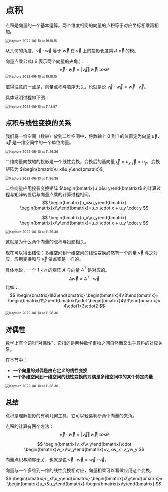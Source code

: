 # 点积

点积是向量的一个基本运算。两个维度相同的向量的点积等于对应坐标相乘再相加。

<img class="img-shadow" src="https://tva1.sinaimg.cn/large/e6c9d24egy1h33d9ohu9ag20k00bnjur.gif" alt="Kapture 2022-06-10 at 19.18.15" style="zoom:75%;" />

从几何的角度，$\vec{v}\cdot\vec{w}$ 等于 $\vec{w}$ 在 $\vec{v}$ 上的投影长度乘以 $\vec{v}$ 的模。

向量点乘公式( $\theta$ 表示两个向量的夹角 )：
$$
\vec{v}\cdot\vec{w}=|\vec{v}||\vec{w}|cos\theta
$$
<img class="img-shadow" src="https://tva1.sinaimg.cn/large/e6c9d24egy1h33dlapl5tg20k00bnwjj.gif" alt="Kapture 2022-06-10 at 19.18.15" style="zoom:75%;" />

值得注意的一点是，向量点积与顺序无关。也就是说 $\vec{v}\cdot\vec{w}=\vec{w}\cdot\vec{v}$。

具体证明过程如下图：

<img class="img-shadow" src="https://tva1.sinaimg.cn/large/e6c9d24egy1h33dlfsz0ig20k00b9hdu.gif" alt="Kapture 2022-06-10 at 11.18.57" style="zoom:75%;" />

## 点积与线性变换的关系

我们将一维空间（数轴）放到二维空间中，将数轴上 0 到 1 的位置定为向量 $\vec{u}$，$\vec{u}$ 是一维空间中的一个单位向量。

<img class="img-shadow" src="https://tva1.sinaimg.cn/large/e6c9d24egy1h33fau4lzag20k00b9495.gif" alt="Kapture 2022-06-10 at 11.26.36" style="zoom:75%;" />

二维向量向数轴的投影是一个线性变换，变换后的基向量 $\vec{i}=u_x,\vec{j}=u_y$，变换矩阵为 $\begin{bmatrix}u_x&u_y\end{bmatrix}$。

<img class="img-shadow" src="https://tva1.sinaimg.cn/large/e6c9d24egy1h33g6vpgd5g20k00b9k24.gif" alt="Kapture 2022-06-10 at 11.26.36" style="zoom:75%;" />

二维向量应用投影变换矩阵 $\begin{bmatrix}u_x&u_y\end{bmatrix}$ 的计算过程与矩阵转置后与向量点乘的计算过程相同。
$$
\begin{bmatrix}u_x&u_y\end{bmatrix}
\begin{bmatrix}x\\y\end{bmatrix}=u_x \cdot x + u_y \cdot y
$$

$$
\begin{bmatrix}u_x\\u_y\end{bmatrix}
\begin{bmatrix}x\\y\end{bmatrix}=u_x \cdot x + u_y \cdot y
$$

<img class="img-shadow" src="https://tva1.sinaimg.cn/large/e6c9d24egy1h33g76qogng20k00b97c2.gif" alt="Kapture 2022-06-10 at 11.26.36" style="zoom:75%;" />

这就是为什么两个向量的点积与投影相关。

现在可以得出结论：多维空间到一维空间的线性变换必然有一个向量 $\vec{v}$ 与之对应，应用变换和与 $\vec{v}$ 做点积是一样的。

具体地说，一个 $1 \times n$ 的矩阵 $A$ 与向量 $A^T$ 是对应的。
$$
A\vec{w}=A^T\cdot\vec{w}
$$
比如：
$$
\begin{bmatrix}1&2\end{bmatrix}
\begin{bmatrix}4\\3\end{bmatrix}=
\begin{bmatrix}1\\2\end{bmatrix}\cdot
\begin{bmatrix}4\\3\end{bmatrix}=
4\cdot1+3\cdot2
$$
<img class="img-shadow" src="https://tva1.sinaimg.cn/large/e6c9d24egy1h33hfpwt63g20k00b97ix.gif" alt="Kapture 2022-06-10 at 11.26.36" style="zoom:75%;" />

## 对偶性

数学上有个词叫“对偶性”，它指的是两种数学事物之间自然而又出乎意料的对应关系。

在本节中：

* **一个向量的对偶是由它定义的线性变换**
* **一个多维空间到一维空间的线性变换的对偶是多维空间中的某个特定向量**

<img class="img-shadow" src="https://tva1.sinaimg.cn/large/e6c9d24egy1h33gw7z87og20k00b919m.gif" alt="Kapture 2022-06-10 at 11.26.36" style="zoom:75%;" />

## 总结

点积是理解投影的有利几何工具，它可以轻易判断两个向量的夹角。

点积的计算有两个方法：
$$
\vec{v}\cdot\vec{w}=|\vec{v}||\vec{w}|cos\theta
$$

$$
\begin{bmatrix}v_x\\v_y\end{bmatrix}\cdot
\begin{bmatrix}w_x\\w_y\end{bmatrix}=v_xw_x+v_yw_y
$$

向量点积与顺序无关，也就是说 $\vec{v}\cdot\vec{w}=\vec{w}\cdot\vec{v}$。

向量与一个多维到一维的线性变换相对应，向量相乘可以看做应用这个变换。
$$
\begin{bmatrix}u_x\\u_y\end{bmatrix}
\begin{bmatrix}x\\y\end{bmatrix}=
\begin{bmatrix}u_x&u_y\end{bmatrix}
\begin{bmatrix}x\\y\end{bmatrix}
$$

